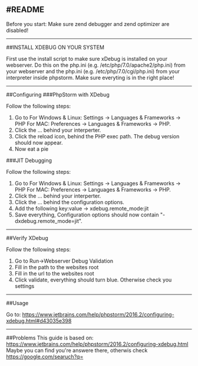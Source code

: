 
#README
-------------------------------------------------

Before you start:
Make sure zend debugger and zend optimizer are disabled!

-------------------------------------------------

##INSTALL XDEBUG ON YOUR SYSTEM

First use the install script to make sure xDebug is installed on your webserver. 
Do this on the php.ini (e.g. /etc/php/7.0/apache2/php.ini) from your webserver and the php.ini (e.g. /etc/php/7.0/cgi/php.ini) from your interpreter inside phpstorm. Make sure everyting is in the right place! 

-------------------------------------------------

##Configuring
###PhpStorm with XDebug

Follow the following steps:

1. 	Go to 
    For Windows & Linux: Settings -> Languages & Frameworks -> PHP
    For MAC: Preferences -> Languages & Frameworks -> PHP.
2. 	Click the ... behind your interperter.
3. 	Click the reload icon, behind the PHP exec path. The debug version should now appear.
4. 	Now eat a pie

###JIT Debugging

Follow the following steps:

1. 	Go to 
    For Windows & Linux: Settings -> Languages & Frameworks -> PHP
    For MAC: Preferences -> Languages & Frameworks -> PHP.
2. Click the ... behind your interperter.
3. Click the ... behind the configuration options.
4. Add the following key:value -> xdebug.remote_mode:jit
5. Save everything, Configuration options should now contain "-dxdebug.remote_mode=jit".

-------------------------------------------------

##Verify XDebug

Follow the following steps:

1. Go to Run->Webserver Debug Validation
2. Fill in the path to the websites root
3. Fill in the url to the websites root
4. Click validate, everything should turn blue. Otherwise check you settings

-------------------------------------------------

##Usage

Go to: https://www.jetbrains.com/help/phpstorm/2016.2/configuring-xdebug.html#d43035e398

-------------------------------------------------

##Problems
This guide is based on: https://www.jetbrains.com/help/phpstorm/2016.2/configuring-xdebug.html
Maybe you can find you're answere there, otherwis check https://google.com/searuch?q=<YOUQUESTION>
